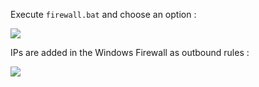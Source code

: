 Execute `firewall.bat` and choose an option :

![](../../../../wiki/img/firewall/menu-20160516.png)

IPs are added in the Windows Firewall as outbound rules :

![](../../../../wiki/img/firewall/rules-20160516.png)
